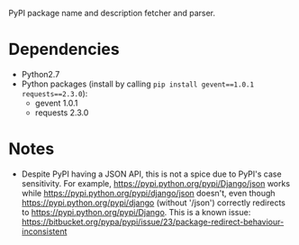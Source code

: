 PyPI package name and description fetcher and parser.

# Dependencies

* Python2.7
* Python packages (install by calling `pip install gevent==1.0.1 requests==2.3.0`):
  * gevent 1.0.1
  * requests 2.3.0

# Notes

* Despite PyPI having a JSON API, this is not a spice due to PyPI's case sensitivity. For example,
  https://pypi.python.org/pypi/Django/json works while https://pypi.python.org/pypi/django/json doesn't, even though
  https://pypi.python.org/pypi/django (without '/json') correctly redirects to https://pypi.python.org/pypi/Django.
  This is a known issue: https://bitbucket.org/pypa/pypi/issue/23/package-redirect-behaviour-inconsistent
